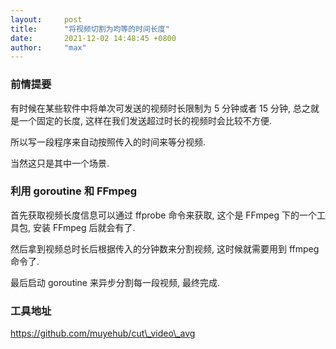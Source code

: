 ```yaml
---
layout:     post
title:      "将视频切割为均等的时间长度"
date:       2021-12-02 14:48:45 +0800
author:     "max"
---
```


### 前情提要 

有时候在某些软件中将单次可发送的视频时长限制为 5 分钟或者 15 分钟, 总之就是一个固定的长度, 这样在我们发送超过时长的视频时会比较不方便. 

所以写一段程序来自动按照传入的时间来等分视频.

当然这只是其中一个场景.

### 利用 goroutine 和 FFmpeg

首先获取视频长度信息可以通过 ffprobe 命令来获取, 这个是 FFmpeg 下的一个工具包, 安装 FFmpeg 后就会有了.

然后拿到视频总时长后根据传入的分钟数来分割视频, 这时候就需要用到 ffmpeg 命令了.

最后启动 goroutine 来异步分割每一段视频, 最终完成.

### 工具地址

https://github.com/muyehub/cut\_video\_avg
